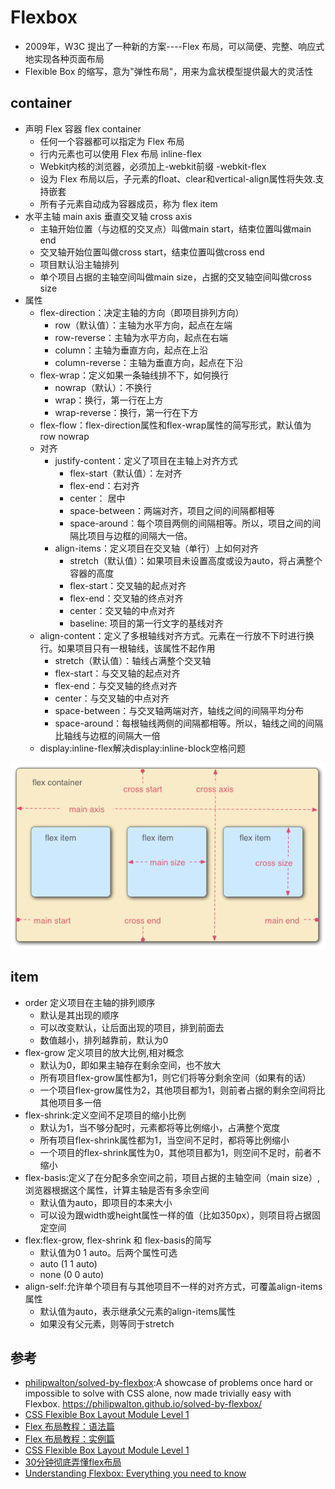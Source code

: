 # Flexbox

* 2009年，W3C 提出了一种新的方案----Flex 布局，可以简便、完整、响应式地实现各种页面布局
* Flexible Box 的缩写，意为"弹性布局"，用来为盒状模型提供最大的灵活性

## container

* 声明 Flex 容器 flex container
    - 任何一个容器都可以指定为 Flex 布局
    - 行内元素也可以使用 Flex 布局 inline-flex
    - Webkit内核的浏览器，必须加上-webkit前缀 -webkit-flex
    - 设为 Flex 布局以后，子元素的float、clear和vertical-align属性将失效.支持嵌套
    - 所有子元素自动成为容器成员，称为 flex item
* 水平主轴 main axis  垂直交叉轴 cross axis
    - 主轴开始位置（与边框的交叉点）叫做main start，结束位置叫做main end
    - 交叉轴开始位置叫做cross start，结束位置叫做cross end
    - 项目默认沿主轴排列
    - 单个项目占据的主轴空间叫做main size，占据的交叉轴空间叫做cross size
* 属性
    - flex-direction：决定主轴的方向（即项目排列方向）
        + row（默认值）：主轴为水平方向，起点在左端
        + row-reverse：主轴为水平方向，起点在右端
        + column：主轴为垂直方向，起点在上沿
        + column-reverse：主轴为垂直方向，起点在下沿
    - flex-wrap：定义如果一条轴线排不下，如何换行
        + nowrap（默认）：不换行
        + wrap：换行，第一行在上方
        + wrap-reverse：换行，第一行在下方
    - flex-flow：flex-direction属性和flex-wrap属性的简写形式，默认值为row nowrap
    - 对齐
        + justify-content：定义了项目在主轴上对齐方式
            * flex-start（默认值）：左对齐
            * flex-end：右对齐
            * center： 居中
            * space-between：两端对齐，项目之间的间隔都相等
            * space-around：每个项目两侧的间隔相等。所以，项目之间的间隔比项目与边框的间隔大一倍。
        + align-items：定义项目在交叉轴（单行）上如何对齐
            * stretch（默认值）：如果项目未设置高度或设为auto，将占满整个容器的高度
            * flex-start：交叉轴的起点对齐
            * flex-end：交叉轴的终点对齐
            * center：交叉轴的中点对齐
            * baseline: 项目的第一行文字的基线对齐
    - align-content：定义了多根轴线对齐方式。元素在一行放不下时进行换行。如果项目只有一根轴线，该属性不起作用
        + stretch（默认值）：轴线占满整个交叉轴
        + flex-start：与交叉轴的起点对齐
        + flex-end：与交叉轴的终点对齐
        + center：与交叉轴的中点对齐
        + space-between：与交叉轴两端对齐，轴线之间的间隔平均分布
        + space-around：每根轴线两侧的间隔都相等。所以，轴线之间的间隔比轴线与边框的间隔大一倍
    - display:inline-flex解决display:inline-block空格问题

![Alt text](../../_static/container-axis.png "Optional title")

## item

* order 定义项目在主轴的排列顺序
    - 默认是其出现的顺序
    - 可以改变默认，让后面出现的项目，排到前面去
    - 数值越小，排列越靠前，默认为0
* flex-grow 定义项目的放大比例,相对概念
    - 默认为0，即如果主轴存在剩余空间，也不放大
    - 所有项目flex-grow属性都为1，则它们将等分剩余空间（如果有的话）
    - 一个项目flex-grow属性为2，其他项目都为1，则前者占据的剩余空间将比其他项目多一倍
* flex-shrink:定义空间不足项目的缩小比例
    - 默认为1，当不够分配时，元素都将等比例缩小，占满整个宽度
    - 所有项目flex-shrink属性都为1，当空间不足时，都将等比例缩小
    - 一个项目的flex-shrink属性为0，其他项目都为1，则空间不足时，前者不缩小
* flex-basis:定义了在分配多余空间之前，项目占据的主轴空间（main size）,浏览器根据这个属性，计算主轴是否有多余空间
    - 默认值为auto，即项目的本来大小
    - 可以设为跟width或height属性一样的值（比如350px），则项目将占据固定空间
* flex:flex-grow, flex-shrink 和 flex-basis的简写
    - 默认值为0 1 auto。后两个属性可选
    - auto (1 1 auto)
    - none (0 0 auto)
* align-self:允许单个项目有与其他项目不一样的对齐方式，可覆盖align-items属性
    - 默认值为auto，表示继承父元素的align-items属性
    - 如果没有父元素，则等同于stretch

## 参考

* [philipwalton/solved-by-flexbox](https://github.com/philipwalton/solved-by-flexbox):A showcase of problems once hard or impossible to solve with CSS alone, now made trivially easy with Flexbox. https://philipwalton.github.io/solved-by-flexbox/
* [CSS Flexible Box Layout Module Level 1](https://www.w3.org/TR/css-flexbox-1/)
* [Flex 布局教程：语法篇](https://www.ruanyifeng.com/blog/2015/07/flex-grammar.html)
* [Flex 布局教程：实例篇](https://www.ruanyifeng.com/blog/2015/07/flex-examples.html)
* [CSS Flexible Box Layout Module Level 1](https://www.w3.org/TR/css-flexbox-1)
* [30分钟彻底弄懂flex布局](https://cloud.tencent.com/developer/article/1354252)
* [Understanding Flexbox: Everything you need to know](https://medium.freecodecamp.org/understanding-flexbox-everything-you-need-to-know-b4013d4dc9af)
